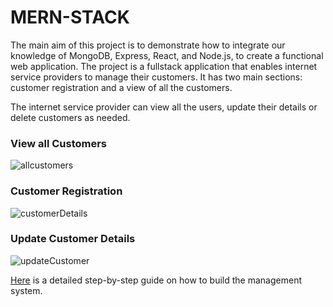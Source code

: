 # MERN-STACK

The main aim of this project is to demonstrate how to integrate our knowledge of MongoDB, Express, React, and Node.js, to create a functional web application.
The project is a fullstack application that enables internet service providers to manage their customers. 
It has two main sections: customer registration and a view of all the customers.

The internet service provider can view all the users, update their details or delete customers as needed.

### View all Customers
![allcustomers](https://user-images.githubusercontent.com/74382189/175776597-a77e74cc-3d9d-4a3a-92b4-5dae5c31fe55.jpg)

### Customer Registration
![customerDetails](https://user-images.githubusercontent.com/74382189/175776621-d5d91318-7e62-48fd-880f-863e60eb94d5.jpg)

### Update Customer Details
![updateCustomer](https://user-images.githubusercontent.com/74382189/175776661-449f8ec7-35e4-4255-8b08-bbd8932ac9be.jpg)

[Here](https://www.section.io/engineering-education/build-mern-stack-application-to-manage-isp/) is a detailed step-by-step guide on how to build the management system.
